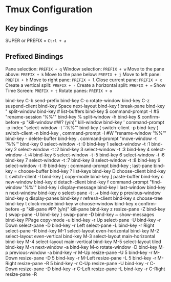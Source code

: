 # Tmux Configuration

## Key bindings

SUPER or PREFIX = `Ctrl + a`

## Prefixed Bindings

Pane selection: `PREFIX + q`
Window selection: `PREFIX + w`
Move to the pane above: `PREFIX + k`
Move to the pane below: `PREFIX + j`
Move to left pane: `PREFIX + h`
Move to right pane: `PREFIX + l`
Close current pane: `PREFIX + x`
Create a vertical split: `PREFIX + -`
Create a horizontal split: `PREFIX + =`
Show Time Screen: `PREFIX + t`
Rotate panes: `PREFIX + o`

bind-key C-b send-prefix
bind-key C-o rotate-window
bind-key C-z suspend-client
bind-key Space next-layout
bind-key ! break-pane
bind-key " split-window
bind-key # list-buffers
bind-key $ command-prompt -I #S "rename-session '%%'"
bind-key % split-window -h
bind-key & confirm-before -p "kill-window #W? (y/n)" kill-window
bind-key ' command-prompt -p index "select-window -t ':%%'"
bind-key ( switch-client -p
bind-key ) switch-client -n
bind-key , command-prompt -I #W "rename-window '%%'"
bind-key - delete-buffer
bind-key . command-prompt "move-window -t '%%'"
bind-key 0 select-window -t :0
bind-key 1 select-window -t :1
bind-key 2 select-window -t :2
bind-key 3 select-window -t :3
bind-key 4 select-window -t :4
bind-key 5 select-window -t :5
bind-key 6 select-window -t :6
bind-key 7 select-window -t :7
bind-key 8 select-window -t :8
bind-key 9 select-window -t :9
bind-key : command-prompt
bind-key ; last-pane
bind-key = choose-buffer
bind-key ? list-keys
bind-key D choose-client
bind-key L switch-client -l
bind-key [ copy-mode
bind-key ] paste-buffer
bind-key c new-window
bind-key d detach-client
bind-key f command-prompt "find-window '%%'"
bind-key i display-message
bind-key l last-window
bind-key n next-window
bind-key o select-pane -t :.+
bind-key p previous-window
bind-key q display-panes
bind-key r refresh-client
bind-key s choose-tree
bind-key t clock-mode
bind-key w choose-window
bind-key x confirm-before -p "kill-pane #P? (y/n)" kill-pane
bind-key z resize-pane -Z
bind-key { swap-pane -U
bind-key } swap-pane -D
bind-key ~ show-messages
bind-key PPage copy-mode -u
bind-key -r Up select-pane -U
bind-key -r Down select-pane -D
bind-key -r Left select-pane -L
bind-key -r Right select-pane -R
bind-key M-1 select-layout even-horizontal
bind-key M-2 select-layout even-vertical
bind-key M-3 select-layout main-horizontal
bind-key M-4 select-layout main-vertical
bind-key M-5 select-layout tiled
bind-key M-n next-window -a
bind-key M-o rotate-window -D
bind-key M-p previous-window -a
bind-key -r M-Up resize-pane -U 5
bind-key -r M-Down resize-pane -D 5
bind-key -r M-Left resize-pane -L 5
bind-key -r M-Right resize-pane -R 5
bind-key -r C-Up resize-pane -U
bind-key -r C-Down resize-pane -D
bind-key -r C-Left resize-pane -L
bind-key -r C-Right resize-pane -R
